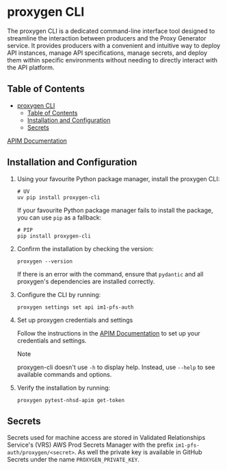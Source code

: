 # proxygen CLI

The proxygen CLI is a dedicated command-line interface tool designed to streamline the interaction between producers and the Proxy Generator service. It provides producers with a convenient and intuitive way to deploy API instances, manage API specifications, manage secrets, and deploy them within specific environments without needing to directly interact with the API platform.

## Table of Contents

- [proxygen CLI](#proxygen-cli)
  - [Table of Contents](#table-of-contents)
  - [Installation and Configuration](#installation-and-configuration)
  - [Secrets](#secrets)

[APIM Documentation](https://nhsd-confluence.digital.nhs.uk/spaces/APM/pages/804495095/Proxygen+CLI+user+guide#ProxygenCLIuserguide-Settingupsettingsandcredentials)

## Installation and Configuration

1. Using your favourite Python package manager, install the proxygen CLI:

   ```shell
   # UV
   uv pip install proxygen-cli
   ```
   If your favourite Python package manager fails to install the package, you can use `pip` as a fallback:
   ```shell
   # PIP
   pip install proxygen-cli
   ```

2. Confirm the installation by checking the version:

   ```shell
   proxygen --version
   ```

   If there is an error with the command, ensure that `pydantic` and all proxygen's dependencies are installed correctly.

3. Configure the CLI by running:

   ```shell
   proxygen settings set api im1-pfs-auth
   ```

4. Set up proxygen credentials and settings

   Follow the instructions in the [APIM Documentation](https://nhsd-confluence.digital.nhs.uk/spaces/APM/pages/804495095/Proxygen+CLI+user+guide#ProxygenCLIuserguide-Configuringsettingsandcredentials) to set up your credentials and settings.

   > [!NOTE]
   > proxygen-cli doesn't use `-h` to display help. Instead, use `--help` to see available commands and options.

5. Verify the installation by running:

   ```shell
   proxygen pytest-nhsd-apim get-token
   ```

## Secrets

Secrets used for machine access are stored in Validated Relationships Service's (VRS) AWS Prod Secrets Manager with the prefix `im1-pfs-auth/proxygen/<secret>`. As well the private key is available in GitHub Secrets under the name `PROXYGEN_PRIVATE_KEY`.
